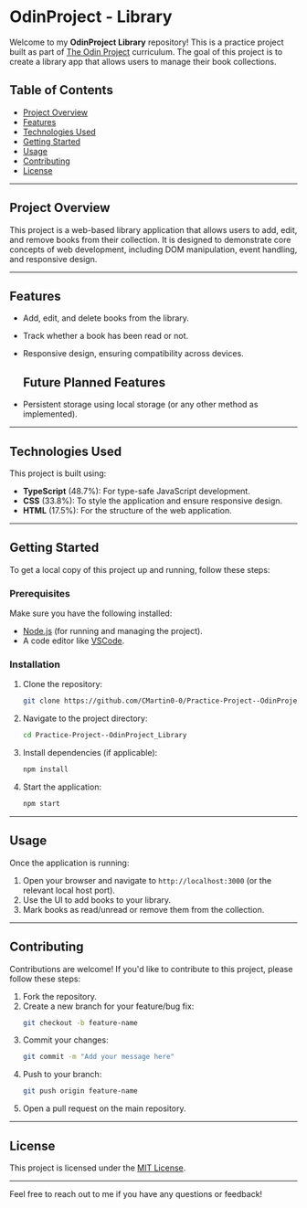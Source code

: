 # OdinProject - Library

Welcome to my **OdinProject Library** repository! This is a practice project built as part of [The Odin Project](https://www.theodinproject.com/lessons/node-path-javascript-library) curriculum. The goal of this project is to create a library app that allows users to manage their book collections. 

## Table of Contents

- [Project Overview](#project-overview)
- [Features](#features)
- [Technologies Used](#technologies-used)
- [Getting Started](#getting-started)
- [Usage](#usage)
- [Contributing](#contributing)
- [License](#license)

---

## Project Overview

This project is a web-based library application that allows users to add, edit, and remove books from their collection. It is designed to demonstrate core concepts of web development, including DOM manipulation, event handling, and responsive design.

---

## Features

- Add, edit, and delete books from the library.
- Track whether a book has been read or not.
- Responsive design, ensuring compatibility across devices.
  
  ## Future Planned Features
- Persistent storage using local storage (or any other method as implemented).

---

## Technologies Used

This project is built using:

- **TypeScript** (48.7%): For type-safe JavaScript development.
- **CSS** (33.8%): To style the application and ensure responsive design.
- **HTML** (17.5%): For the structure of the web application.

---

## Getting Started

To get a local copy of this project up and running, follow these steps:

### Prerequisites

Make sure you have the following installed:

- [Node.js](https://nodejs.org/) (for running and managing the project).
- A code editor like [VSCode](https://code.visualstudio.com/).

### Installation

1. Clone the repository:

   ```bash
   git clone https://github.com/CMartin0-0/Practice-Project--OdinProject_Library.git
   ```

2. Navigate to the project directory:

   ```bash
   cd Practice-Project--OdinProject_Library
   ```

3. Install dependencies (if applicable):

   ```bash
   npm install
   ```

4. Start the application:

   ```bash
   npm start
   ```

---

## Usage

Once the application is running:

1. Open your browser and navigate to `http://localhost:3000` (or the relevant local host port).
2. Use the UI to add books to your library.
3. Mark books as read/unread or remove them from the collection.

---

## Contributing

Contributions are welcome! If you'd like to contribute to this project, please follow these steps:

1. Fork the repository.
2. Create a new branch for your feature/bug fix:
   ```bash
   git checkout -b feature-name
   ```
3. Commit your changes:
   ```bash
   git commit -m "Add your message here"
   ```
4. Push to your branch:
   ```bash
   git push origin feature-name
   ```
5. Open a pull request on the main repository.

---

## License

This project is licensed under the [MIT License](LICENSE).

---

Feel free to reach out to me if you have any questions or feedback!

